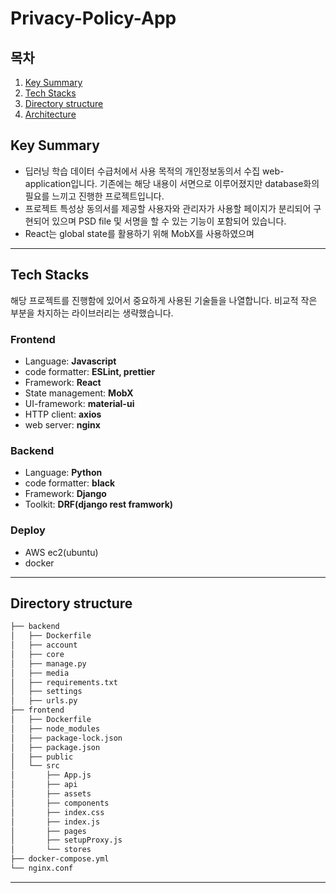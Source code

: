 # Privacy-Policy-App
## 목차
1. [Key Summary](#key-summary)
2. [Tech Stacks](#tech-stacks)
3. [Directory structure](#directory-structure)
4. [Architecture](#architecture)

## Key Summary
- 딥러닝 학습 데이터 수급처에서 사용 목적의 개인정보동의서 수집 web-application입니다. 기존에는 해당 내용이 서면으로 이루어졌지만 database화의 필요를 느끼고 진행한 프로젝트입니다.
- 프로젝트 특성상 동의서를 제공할 사용자와 관리자가 사용할 페이지가 분리되어 구현되어 있으며 PSD file 및 서명을 할 수 있는 기능이 포함되어 있습니다.
- React는 global state를 활용하기 위해 MobX를 사용하였으며

***

## Tech Stacks
해당 프로젝트를 진행함에 있어서 중요하게 사용된 기술들을 나열합니다. 비교적 작은 부분을 차지하는 라이브러리는 생략했습니다.

### Frontend
- Language: **Javascript**
- code formatter: **ESLint, prettier**
- Framework: **React**
- State management: **MobX**
- UI-framework: **material-ui**
- HTTP client: **axios**
- web server: **nginx**

### Backend
- Language: **Python**
- code formatter: **black**
- Framework: **Django**
- Toolkit: **DRF(django rest framwork)**

### Deploy
- AWS ec2(ubuntu)
- docker

***

## Directory structure
```bash
├── backend
│   ├── Dockerfile
│   ├── account
│   ├── core
│   ├── manage.py
│   ├── media
│   ├── requirements.txt
│   ├── settings
│   ├── urls.py
├── frontend
│   ├── Dockerfile
│   ├── node_modules
│   ├── package-lock.json
│   ├── package.json
│   ├── public
│   └── src
│       ├── App.js
│       ├── api
│       ├── assets
│       ├── components
│       ├── index.css
│       ├── index.js
│       ├── pages
│       ├── setupProxy.js
│       └── stores
├── docker-compose.yml
└── nginx.conf
```
***
